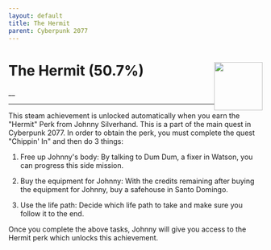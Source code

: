 ```yaml
---
layout: default
title: The Hermit
parent: Cyberpunk 2077
---
```


# The Hermit (50.7%) <img style="float: right;" src="https://cdn.cloudflare.steamstatic.com/steamcommunity/public/images/apps/1091500/d1e79618b612be87bff4f5c70b1e825e37b05540.jpg" width="96" height="96">

__

***

This steam achievement is unlocked automatically when you earn the "Hermit" Perk from Johnny Silverhand. This is a part of the main quest in Cyberpunk 2077. In order to obtain the perk, you must complete the quest "Chippin' In" and then do 3 things:

1. Free up Johnny's body: By talking to Dum Dum, a fixer in Watson, you can progress this side mission.

2. Buy the equipment for Johnny: With the credits remaining after buying the equipment for Johnny, buy a safehouse in Santo Domingo.

3. Use the life path: Decide which life path to take and make sure you follow it to the end.

Once you complete the above tasks, Johnny will give you access to the Hermit perk which unlocks this achievement.